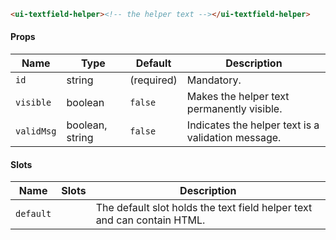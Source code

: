 ```html
<ui-textfield-helper><!-- the helper text --></ui-textfield-helper>
```

#### Props

| Name       | Type            | Default    | Description                                        |
| ---------- | --------------- | ---------- | -------------------------------------------------- |
| `id`       | string          | (required) | Mandatory.                                         |
| `visible`  | boolean         | `false`    | Makes the helper text permanently visible.         |
| `validMsg` | boolean, string | `false`    | Indicates the helper text is a validation message. |

#### Slots

| Name      | Slots | Description                                                             |
| --------- | ----- | ----------------------------------------------------------------------- |
| `default` |       | The default slot holds the text field helper text and can contain HTML. |
